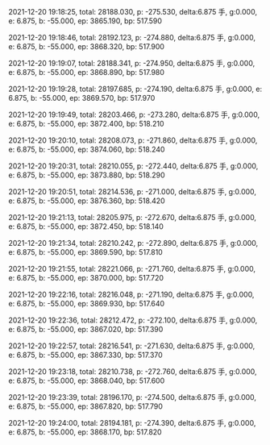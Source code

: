 2021-12-20 19:18:25, total: 28188.030, p: -275.530, delta:6.875 手, g:0.000, e: 6.875, b: -55.000, ep: 3865.190, bp: 517.590

2021-12-20 19:18:46, total: 28192.123, p: -274.880, delta:6.875 手, g:0.000, e: 6.875, b: -55.000, ep: 3868.320, bp: 517.900

2021-12-20 19:19:07, total: 28188.341, p: -274.950, delta:6.875 手, g:0.000, e: 6.875, b: -55.000, ep: 3868.890, bp: 517.980

2021-12-20 19:19:28, total: 28197.685, p: -274.190, delta:6.875 手, g:0.000, e: 6.875, b: -55.000, ep: 3869.570, bp: 517.970

2021-12-20 19:19:49, total: 28203.466, p: -273.280, delta:6.875 手, g:0.000, e: 6.875, b: -55.000, ep: 3872.400, bp: 518.210

2021-12-20 19:20:10, total: 28208.073, p: -271.860, delta:6.875 手, g:0.000, e: 6.875, b: -55.000, ep: 3874.060, bp: 518.240

2021-12-20 19:20:31, total: 28210.055, p: -272.440, delta:6.875 手, g:0.000, e: 6.875, b: -55.000, ep: 3873.880, bp: 518.290

2021-12-20 19:20:51, total: 28214.536, p: -271.000, delta:6.875 手, g:0.000, e: 6.875, b: -55.000, ep: 3876.360, bp: 518.420

2021-12-20 19:21:13, total: 28205.975, p: -272.670, delta:6.875 手, g:0.000, e: 6.875, b: -55.000, ep: 3872.450, bp: 518.140

2021-12-20 19:21:34, total: 28210.242, p: -272.890, delta:6.875 手, g:0.000, e: 6.875, b: -55.000, ep: 3869.590, bp: 517.810

2021-12-20 19:21:55, total: 28221.066, p: -271.760, delta:6.875 手, g:0.000, e: 6.875, b: -55.000, ep: 3870.000, bp: 517.720

2021-12-20 19:22:16, total: 28216.048, p: -271.190, delta:6.875 手, g:0.000, e: 6.875, b: -55.000, ep: 3869.930, bp: 517.640

2021-12-20 19:22:36, total: 28212.472, p: -272.100, delta:6.875 手, g:0.000, e: 6.875, b: -55.000, ep: 3867.020, bp: 517.390

2021-12-20 19:22:57, total: 28216.541, p: -271.630, delta:6.875 手, g:0.000, e: 6.875, b: -55.000, ep: 3867.330, bp: 517.370

2021-12-20 19:23:18, total: 28210.738, p: -272.760, delta:6.875 手, g:0.000, e: 6.875, b: -55.000, ep: 3868.040, bp: 517.600

2021-12-20 19:23:39, total: 28196.170, p: -274.500, delta:6.875 手, g:0.000, e: 6.875, b: -55.000, ep: 3867.820, bp: 517.790

2021-12-20 19:24:00, total: 28194.181, p: -274.390, delta:6.875 手, g:0.000, e: 6.875, b: -55.000, ep: 3868.170, bp: 517.820
